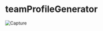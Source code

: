 # teamProfileGenerator


![Capture](https://user-images.githubusercontent.com/47683333/132344306-9efc0c08-7cf3-4af4-879d-d91c65882ff9.JPG)
